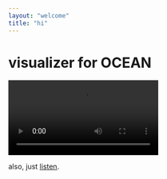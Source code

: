 ```yaml
---
layout: "welcome"
title: "hi"
---
```


# visualizer for OCEAN

<video controls autoplay>
  <source src="https://manifest.googlevideo.com/api/manifest/dash/expire/1604492205/ei/TUeiX5HdEKOa2_gPj5yaqAI/ip/189.152.139.112/id/af50c19c2e5a7789/source/youtube/requiressl/yes/playback_host/r5---sn-0opoxu-hutee.googlevideo.com/mh/Qe/mm/31%2C29/mn/sn-0opoxu-hutee%2Csn-9gv7ene6/ms/au%2Crdu/mv/m/mvi/5/pcm2cms/yes/pl/21/usequic/no/hfr/all/as/fmp4_audio_clear%2Cwebm_audio_clear%2Cwebm2_audio_clear%2Cfmp4_sd_hd_clear%2Cwebm2_sd_hd_clear/initcwndbps/487500/vprv/1/mt/1604470493/fvip/5/keepalive/yes/itag/0/sparams/expire%2Cei%2Cip%2Cid%2Csource%2Crequiressl%2Chfr%2Cas%2Cvprv%2Citag/sig/AOq0QJ8wRQIhAOws3Z73QAMjVvpm2lo_Ap98Ddg9RCM8cjGNZFpaUym7AiAa5xpAhjE_UuraAPwH40CTQy8emZ0Rlo0GiMk4GT8z1Q%3D%3D/lsparams/playback_host%2Cmh%2Cmm%2Cmn%2Cms%2Cmv%2Cmvi%2Cpcm2cms%2Cpl%2Cusequic%2Cinitcwndbps/lsig/AG3C_xAwRgIhAIEUWGcFW8bBZKHtkR0qwfGw7CA3D7VrGPzHCVZUHVt0AiEAosyYChJSJxjVO53247WXOWy9j6raf5AMgZVjgmwOFvE%3D">
</video>

also, just [listen][1].

[1]: https://hyphenesc.github.io/music
[2]: https://www.youtube.com/watch?v=r1DBnC5ad4k
